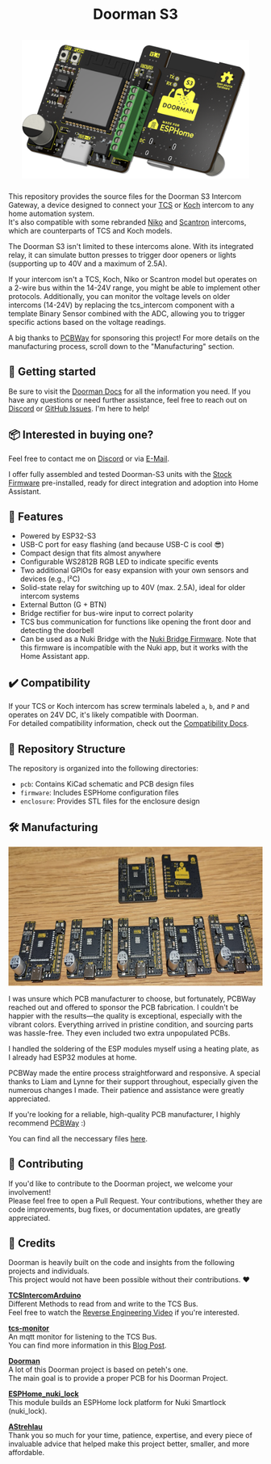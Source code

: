 <h1 align="center">
    <br>
    Doorman S3
    <br>
    <br>
    <img src=".github/images/title_dark.png" alt="Doorman S3" height="275">
    <br>
</h1>

This repository provides the source files for the Doorman S3 Intercom Gateway, a device designed to connect your [TCS](https://www.tcsag.de/) or [Koch](https://www.kochag.ch/) intercom to any home automation system.\
It's also compatible with some rebranded [Niko](https://www.niko.eu/) and [Scantron](https://scantron.dk/) intercoms, which are counterparts of TCS and Koch models.

The Doorman S3 isn't limited to these intercoms alone. With its integrated relay, it can simulate button presses to trigger door openers or lights (supporting up to 40V and a maximum of 2.5A).

If your intercom isn't a TCS, Koch, Niko or Scantron model but operates on a 2-wire bus within the 14-24V range, you might be able to implement other protocols. Additionally, you can monitor the voltage levels on older intercoms (14-24V) by replacing the tcs_intercom component with a template Binary Sensor combined with the ADC, allowing you to trigger specific actions based on the voltage readings.

A big thanks to [PCBWay](https://pcbway.com) for sponsoring this project!
For more details on the manufacturing process, scroll down to the "Manufacturing" section.

## 🚀 Getting started

Be sure to visit the [Doorman Docs](https://doorman.azon.ai/) for all the information you need. If you have any questions or need further assistance, feel free to reach out on [Discord](https://discord.gg/t2d34dvmBf) or [GitHub Issues](https://github.com/AzonInc/Doorman/issues). I'm here to help!

## 📦 Interested in buying one?

Feel free to contact me on [Discord](https://discord.gg/t2d34dvmBf) or via [E-Mail](mailto:flo@azon.ai?subject=Doorman).

I offer fully assembled and tested Doorman-S3 units with the [Stock Firmware](firmware/nuki-bridge-firmware) pre-installed, ready for direct integration and adoption into Home Assistant.

## 🤖 Features

- Powered by ESP32-S3
- USB-C port for easy flashing (and because USB-C is cool 😎)
- Compact design that fits almost anywhere
- Configurable WS2812B RGB LED to indicate specific events
- Two additional GPIOs for easy expansion with your own sensors and devices (e.g., I²C)
- Solid-state relay for switching up to 40V (max. 2.5A), ideal for older intercom systems
- External Button (G + BTN)
- Bridge rectifier for bus-wire input to correct polarity
- TCS bus communication for functions like opening the front door and detecting the doorbell
- Can be used as a Nuki Bridge with the [Nuki Bridge Firmware](https://doorman.azon.ai/firmware/nuki-bridge-firmware). Note that this firmware is incompatible with the Nuki app, but it works with the Home Assistant app.

## ✔️ Compatibility

If your TCS or Koch intercom has screw terminals labeled `a`, `b`, and `P` and operates on 24V DC, it's likely compatible with Doorman.\
For detailed compatibility information, check out the [Compatibility Docs](https://doorman.azon.ai/guide/hardware-compatibility).

## 🚩 Repository Structure

The repository is organized into the following directories:

- `pcb`: Contains KiCad schematic and PCB design files
- `firmware`: Includes ESPHome configuration files
- `enclosure`: Provides STL files for the enclosure design

## 🛠️ Manufacturing

<img src=".github/images/pcbway_delivery.png" alt="PCBWay Delivery" height="275">

I was unsure which PCB manufacturer to choose, but fortunately, PCBWay reached out and offered to sponsor the PCB fabrication. I couldn't be happier with the results—the quality is exceptional, especially with the vibrant colors. Everything arrived in pristine condition, and sourcing parts was hassle-free. They even included two extra unpopulated PCBs.

I handled the soldering of the ESP modules myself using a heating plate, as I already had ESP32 modules at home.

PCBWay made the entire process straightforward and responsive. A special thanks to Liam and Lynne for their support throughout, especially given the numerous changes I made. Their patience and assistance were greatly appreciated.

If you're looking for a reliable, high-quality PCB manufacturer, I highly recommend [PCBWay](https://pcbway.com) :)

You can find all the neccessary files [here](https://github.com/AzonInc/doorman/tree/master/pcb).

## 🙌 Contributing
If you'd like to contribute to the Doorman project, we welcome your involvement!\
Please feel free to open a Pull Request. Your contributions, whether they are code improvements, bug fixes, or documentation updates, are greatly appreciated.

## 📜 Credits

Doorman is heavily built on the code and insights from the following projects and individuals.\
This project would not have been possible without their contributions. ❤️

**[TCSIntercomArduino](https://github.com/atc1441/TCSintercomArduino)**\
Different Methods to read from and write to the TCS Bus.\
Feel free to watch the [Reverse Engineering Video](https://www.youtube.com/watch?v=xFLoauqj9yA) if you're interested.

**[tcs-monitor](https://github.com/Syralist/tcs-monitor)**\
An mqtt monitor for listening to the TCS Bus.\
You can find more information in this [Blog Post](https://blog.syralist.de/posts/smarthome/klingel/).

**[Doorman](https://github.com/peteh/doorman)**\
A lot of this Doorman project is based on peteh's one.\
The main goal is to provide a proper PCB for his Doorman Project.

**[ESPHome_nuki_lock](https://github.com/uriyacovy/ESPHome_nuki_lock)**\
This module builds an ESPHome lock platform for Nuki Smartlock (nuki_lock).

**[AStrehlau](https://github.com/AStrehlau)**\
Thank you so much for your time, patience, expertise, and every piece of invaluable advice that helped make this project better, smaller, and more affordable.